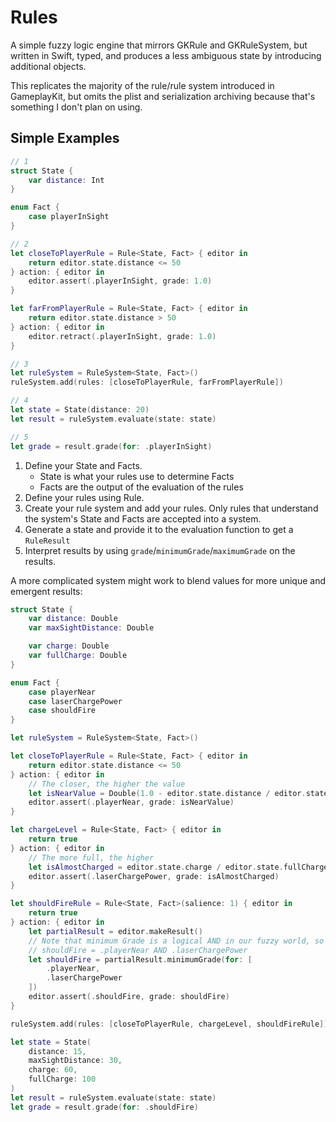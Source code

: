 #  Rules

A simple fuzzy logic engine that mirrors GKRule and GKRuleSystem, but written in Swift, typed, and produces a less ambiguous state by introducing additional objects.

This replicates the majority of the rule/rule system introduced in GameplayKit, but omits the plist and serialization archiving because that's something I don't plan on using.

## Simple Examples

```swift
// 1
struct State {
    var distance: Int
}

enum Fact {
    case playerInSight
}

// 2
let closeToPlayerRule = Rule<State, Fact> { editor in
    return editor.state.distance <= 50
} action: { editor in
    editor.assert(.playerInSight, grade: 1.0)
}

let farFromPlayerRule = Rule<State, Fact> { editor in
    return editor.state.distance > 50
} action: { editor in
    editor.retract(.playerInSight, grade: 1.0)
}

// 3
let ruleSystem = RuleSystem<State, Fact>()
ruleSystem.add(rules: [closeToPlayerRule, farFromPlayerRule])

// 4
let state = State(distance: 20)
let result = ruleSystem.evaluate(state: state)

// 5
let grade = result.grade(for: .playerInSight)
```

1. Define your State and Facts.
    - State is what your rules use to determine Facts
    - Facts are the output of the evaluation of the rules
2. Define your rules using Rule.
3. Create your rule system and add your rules. Only rules that understand the system's State and Facts are accepted into a system.
4. Generate a state and provide it to the evaluation function to get a `RuleResult`
5. Interpret results by using `grade`/`minimumGrade`/`maximumGrade` on the results.

A more complicated system might work to blend values for more unique and emergent results:

```swift
struct State {
    var distance: Double
    var maxSightDistance: Double

    var charge: Double
    var fullCharge: Double
}

enum Fact {
    case playerNear
    case laserChargePower
    case shouldFire
}

let ruleSystem = RuleSystem<State, Fact>()

let closeToPlayerRule = Rule<State, Fact> { editor in
    return editor.state.distance <= 50
} action: { editor in
    // The closer, the higher the value
    let isNearValue = Double(1.0 - editor.state.distance / editor.state.maxSightDistance)
    editor.assert(.playerNear, grade: isNearValue)
}

let chargeLevel = Rule<State, Fact> { editor in
    return true
} action: { editor in
    // The more full, the higher
    let isAlmostCharged = editor.state.charge / editor.state.fullCharge
    editor.assert(.laserChargePower, grade: isAlmostCharged)
}

let shouldFireRule = Rule<State, Fact>(salience: 1) { editor in
    return true
} action: { editor in
    let partialResult = editor.makeResult()
    // Note that minimum Grade is a logical AND in our fuzzy world, so we are asking:
    // shouldFire = .playerNear AND .laserChargePower
    let shouldFire = partialResult.minimumGrade(for: [
        .playerNear,
        .laserChargePower
    ])
    editor.assert(.shouldFire, grade: shouldFire)
}

ruleSystem.add(rules: [closeToPlayerRule, chargeLevel, shouldFireRule])

let state = State(
    distance: 15,
    maxSightDistance: 30,
    charge: 60,
    fullCharge: 100
)
let result = ruleSystem.evaluate(state: state)
let grade = result.grade(for: .shouldFire)
```
